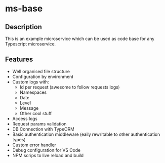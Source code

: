 # ms-base

## Description

This is an example microservice which can be used as code base for any Typescript microservice.

## Features

- Well organised file structure
- Configuration by environment
- Custom logs with:
    - Id per request (awesome to follow requests logs)
    - Namespaces
    - Date
    - Level
    - Message
    - Other cool stuff
- Access logs
- Request params validation
- DB Connection with TypeORM
- Basic authentication middleware (eaily rewritable to other authentication types)
- Custom error handler
- Debug configuration for VS Code
- NPM scrips to live reload and build
